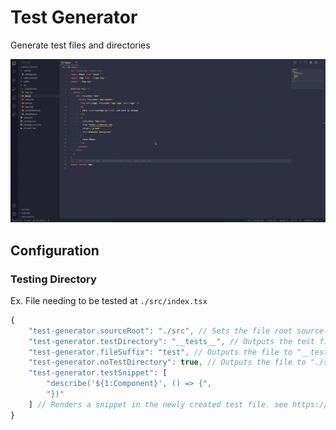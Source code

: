 # Test Generator

Generate test files and directories

![Screenshot](https://raw.githubusercontent.com/ajoelp/vscode-test-generator/master/screenshot.gif)

## Configuration

### Testing Directory

Ex. File needing to be tested at `./src/index.tsx`

```js
{
    "test-generator.sourceRoot": "./src", // Sets the file root source to './src'
    "test-generator.testDirectory": "__tests__", // Outputs the test file in "__tests__/index.spec.tsx",
    "test-generator.fileSuffix": "test", // Outputs the file to "__tests__/index.test.tsx"
    "test-generator.noTestDirectory": true, // Outputs the file to "./src/index.test.tsx",
    "test-generator.testSnippet": [
        "describe('${1:Component}', () => {",
        "})"
    ] // Renders a snippet in the newly created test file. see https://code.visualstudio.com/docs/editor/userdefinedsnippets for documentation on UserSnippets
}
```
